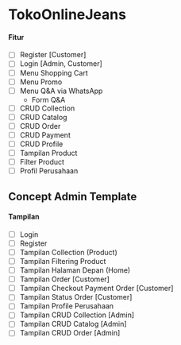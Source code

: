 # TokoOnlineJeans
#### Fitur
- [ ] Register [Customer] 
- [ ] Login [Admin, Customer]
- [ ] Menu Shopping Cart
- [ ] Menu Promo 
- [ ] Menu Q&A via WhatsApp
  - Form Q&A
- [ ] CRUD Collection
- [ ] CRUD Catalog 
- [ ] CRUD Order
- [ ] CRUD Payment
- [ ] CRUD Profile
- [ ] Tampilan Product
- [ ] Filter Product
- [ ] Profil Perusahaan

## Concept Admin Template
#### Tampilan
 - [ ] Login
 - [ ] Register
 - [ ] Tampilan Collection (Product) 
 - [ ] Tampilan Filtering Product
 - [ ] Tampilan Halaman Depan (Home)
 - [ ] Tampilan Order [Customer]
 - [ ] Tampilan Checkout Payment Order [Customer]
 - [ ] Tampilan Status Order [Customer]
 - [ ] Tampilan Profile Perusahaan 
 - [ ] Tampilan CRUD Collection [Admin]
 - [ ] Tampilan CRUD Catalog [Admin]
 - [ ] Tampilan CRUD Order [Admin]
